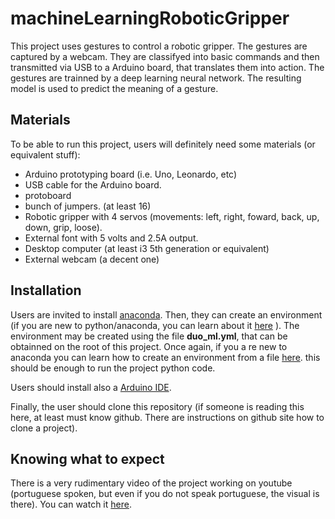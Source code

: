 # machineLearningRoboticGripper

This project uses gestures to control a robotic gripper.
The gestures are captured by a webcam. They are classifyed into basic commands and then transmitted via USB to a Arduino board, that translates them into action.
The gestures are trainned by a deep learning neural network.
The resulting model is used to predict the meaning of a gesture.

## Materials

To be able to run this project, users will definitely need some materials (or equivalent stuff): 
  - Arduino prototyping board (i.e. Uno, Leonardo, etc)
  - USB cable for the Arduino board.
  - protoboard
  - bunch of jumpers. (at least 16)
  - Robotic gripper with 4 servos (movements: left, right, foward, back, up, down, grip, loose).
  - External font with 5 volts and 2.5A output.
  - Desktop computer (at least i3 5th generation or equivalent)
  - External webcam (a decent one)

## Installation

Users are invited to install [anaconda](https://conda.io/docs/user-guide/install/index.htm).
Then, they can create an environment (if you are new to python/anaconda, you can learn about it [here](https://conda.io/docs/user-guide/tasks/manage-environments.html) ).
The environment may be created using the file **duo_ml.yml**, that can be obtainned on the root of this project.
Once again, if you a re new to anaconda you can learn how to create an environment from a file [here](https://conda.io/docs/user-guide/tasks/manage-environments.html#creating-an-environment-from-an-environment-yml-file).
this should be enough to run the project python code.

Users should install also a [Arduino IDE](https://www.arduino.cc/en/Main/Software).

Finally, the user should clone this repository (if someone is reading this here, at least must know github. There are instructions on github site how to clone a project).

## Knowing what to expect

There is a very rudimentary video of the project working on youtube (portuguese spoken, but even if you do not speak portuguese, the visual is there). You can watch it [here](https://youtu.be/2g8e_4U-850).
